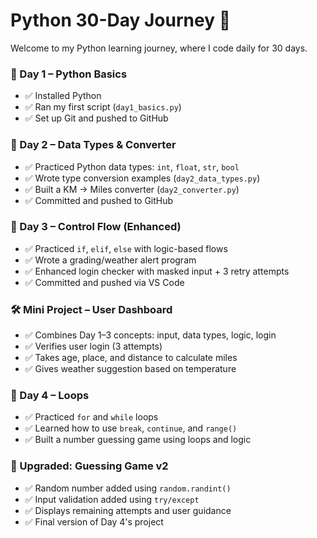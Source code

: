 # Python 30-Day Journey 🚀

Welcome to my Python learning journey, where I code daily for 30 days.

### 📅 Day 1 – Python Basics
- ✅ Installed Python
- ✅ Ran my first script (`day1_basics.py`)
- ✅ Set up Git and pushed to GitHub

### 📅 Day 2 – Data Types & Converter
- ✅ Practiced Python data types: `int`, `float`, `str`, `bool`
- ✅ Wrote type conversion examples (`day2_data_types.py`)
- ✅ Built a KM → Miles converter (`day2_converter.py`)
- ✅ Committed and pushed to GitHub

### 📅 Day 3 – Control Flow (Enhanced)
- ✅ Practiced `if`, `elif`, `else` with logic-based flows
- ✅ Wrote a grading/weather alert program
- ✅ Enhanced login checker with masked input + 3 retry attempts
- ✅ Committed and pushed via VS Code

### 🛠️ Mini Project – User Dashboard
- ✅ Combines Day 1–3 concepts: input, data types, logic, login
- ✅ Verifies user login (3 attempts)
- ✅ Takes age, place, and distance to calculate miles
- ✅ Gives weather suggestion based on temperature

### 📅 Day 4 – Loops
- ✅ Practiced `for` and `while` loops
- ✅ Learned how to use `break`, `continue`, and `range()`
- ✅ Built a number guessing game using loops and logic

### 🎯 Upgraded: Guessing Game v2
- ✅ Random number added using `random.randint()`
- ✅ Input validation added using `try/except`
- ✅ Displays remaining attempts and user guidance
- ✅ Final version of Day 4's project


  

